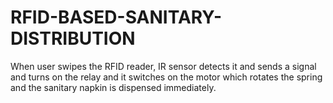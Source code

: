 # RFID-BASED-SANITARY-DISTRIBUTION
When user swipes the RFID reader, IR sensor detects it and sends a signal and turns on the relay and it switches on the motor which rotates the spring and the sanitary napkin is dispensed immediately.
